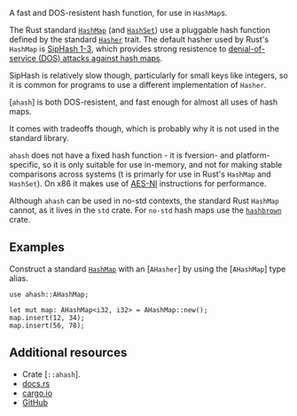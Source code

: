 A fast and DOS-resistent hash function, for use in `HashMap`s.

The Rust standard [`HashMap`] (and [`HashSet`])
use a pluggable hash function defined by the standard [`Hasher`] trait.
The default hasher used by Rust's `HashMap` is [SipHash 1-3],
which provides strong resistence to
[denial-of-service (DOS) attacks against hash maps][dos].

SipHash is relatively slow though,
particularly for small keys like integers,
so it is common for programs to use a different
implementation of `Hasher`.

[`ahash`] is both DOS-resistent,
and fast enough for almost all uses of hash maps.

It comes with tradeoffs though,
which is probably why it is not used in the standard library.

`ahash` does not have a fixed hash function -
it is fversion- and platform-specific,
so it is only suitable for use in-memory,
and not for making stable comparisons across systems
(t is primarly for use in Rust's `HashMap` and `HashSet`).
On x86 it makes use of [AES-NI] instructions for performance.

Although `ahash` can be used in no-std contexts,
the standard Rust `HashMap` cannot,
as it lives in the `std` crate.
For `no-std` hash maps use the [`hashbrown`] crate.

## Examples

Construct a standard [`HashMap`] with an [`AHasher`]
by using the [`AHashMap`] type alias.

```
use ahash::AHashMap;

let mut map: AHashMap<i32, i32> = AHashMap::new();
map.insert(12, 34);
map.insert(56, 78);
```


## Additional resources

- Crate [`::ahash`].
- [docs.rs](https://docs.rs/ahash)
- [cargo.io](https://crates.io/crates/ahash)
- [GitHub](https://github.com/tkaitchuck/ahash)


[`HashMap`]: crate::std::collections::HashMap
[`HashSet`]: crate::std::collections::HashSet
[`Hasher`]: crate::std::hash::Hasher
[SipHash 1-3]: todo
[dos]: todo
[AES-NI]: todo
[`hashbrown`]: https://docs.rs/hashbrown
